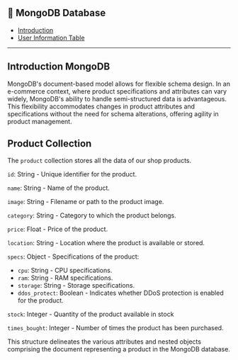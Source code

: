 ## 🛒 MongoDB Database

- [Introduction](#Introduction-MongoDB)
- [User Information Table](#Product-Collection)

---

## Introduction MongoDB

MongoDB's document-based model allows for flexible schema design. In an e-commerce context, where product specifications and attributes can vary widely, MongoDB's ability to handle semi-structured data is advantageous. This flexibility accommodates changes in product attributes and specifications without the need for schema alterations, offering agility in product management.

## Product Collection

The `product` collection stores all the data of our shop products.

`id`: String - Unique identifier for the product.

`name`: String - Name of the product.

`image`: String - Filename or path to the product image.

`category`: String - Category to which the product belongs.

`price`: Float - Price of the product.

`location`: String - Location where the product is available or stored.


`specs`: Object - Specifications of the product:
  - `cpu`: String - CPU specifications.
  - `ram`: String - RAM specifications.
  - `storage`: String - Storage specifications.
  - `ddos_protect`: Boolean - Indicates whether DDoS protection is enabled for the product.
  
`stock`: Integer - Quantity of the product available in stock
  
`times_bought`: Integer - Number of times the product has been purchased.


This structure delineates the various attributes and nested objects comprising the document representing a product in the MongoDB database.